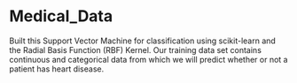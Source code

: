 # Medical_Data
Built this Support Vector Machine for classification using scikit-learn and the Radial Basis Function (RBF) Kernel. Our training data set contains continuous and categorical data from which we will predict whether or not a patient has heart disease.
